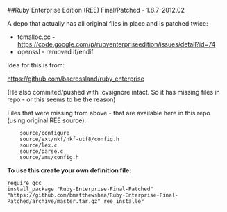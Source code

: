 ##Ruby Enterprise Edition (REE) Final/Patched - 1.8.7-2012.02

A depo that actually has all original files in place and is patched twice:

* tcmalloc.cc - https://code.google.com/p/rubyenterpriseedition/issues/detail?id=74
* openssl - removed if/endif

Idea for this is from:

https://github.com/bacrossland/ruby_enterprise

(He also commited/pushed with .cvsignore intact. So it has missing files in repo - or this seems to be the reason)

Files that were missing from above - that are available here in this repo (using original REE source):

        source/configure
        source/ext/nkf/nkf-utf8/config.h
        source/lex.c
        source/parse.c
        source/vms/config.h

**To use this create your own definition file:**

```
require_gcc
install_package "Ruby-Enterprise-Final-Patched" "https://github.com/bmatthewshea/Ruby-Enterprise-Final-Patched/archive/master.tar.gz" ree_installer
```
